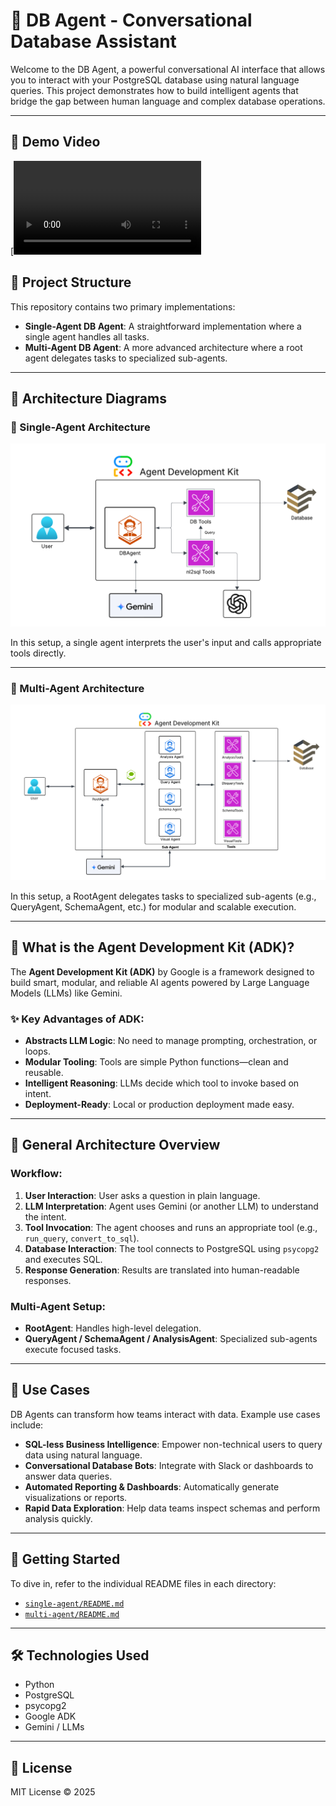 # 🤖 DB Agent - Conversational Database Assistant

Welcome to the DB Agent, a powerful conversational AI interface that allows you to interact with your PostgreSQL database using natural language queries. This project demonstrates how to build intelligent agents that bridge the gap between human language and complex database operations.

---


## 🎥 Demo Video

[![Watch the demo](assets/demo.mp4)


## 🧰 Project Structure

This repository contains two primary implementations:

- **Single-Agent DB Agent**: A straightforward implementation where a single agent handles all tasks.
- **Multi-Agent DB Agent**: A more advanced architecture where a root agent delegates tasks to specialized sub-agents.


---

## 🧠 Architecture Diagrams

### 🧩 Single-Agent Architecture

![Single-Agent Architecture](./assets/single_agent_architecture.png)

In this setup, a single agent interprets the user's input and calls appropriate tools directly.

---

### 🧪 Multi-Agent Architecture

![Multi-Agent Architecture](./assets/multi_agent_architecture.png)



In this setup, a RootAgent delegates tasks to specialized sub-agents (e.g., QueryAgent, SchemaAgent, etc.) for modular and scalable execution.

---

## 🔧 What is the Agent Development Kit (ADK)?

The **Agent Development Kit (ADK)** by Google is a framework designed to build smart, modular, and reliable AI agents powered by Large Language Models (LLMs) like Gemini.

### ✨ Key Advantages of ADK:
- **Abstracts LLM Logic**: No need to manage prompting, orchestration, or loops.
- **Modular Tooling**: Tools are simple Python functions—clean and reusable.
- **Intelligent Reasoning**: LLMs decide which tool to invoke based on intent.
- **Deployment-Ready**: Local or production deployment made easy.

---

## 🧠 General Architecture Overview

### Workflow:
1. **User Interaction**: User asks a question in plain language.
2. **LLM Interpretation**: Agent uses Gemini (or another LLM) to understand the intent.
3. **Tool Invocation**: The agent chooses and runs an appropriate tool (e.g., `run_query`, `convert_to_sql`).
4. **Database Interaction**: The tool connects to PostgreSQL using `psycopg2` and executes SQL.
5. **Response Generation**: Results are translated into human-readable responses.

### Multi-Agent Setup:
- **RootAgent**: Handles high-level delegation.
- **QueryAgent / SchemaAgent / AnalysisAgent**: Specialized sub-agents execute focused tasks.

---

## 🚀 Use Cases

DB Agents can transform how teams interact with data. Example use cases include:

- **SQL-less Business Intelligence**: Empower non-technical users to query data using natural language.
- **Conversational Database Bots**: Integrate with Slack or dashboards to answer data queries.
- **Automated Reporting & Dashboards**: Automatically generate visualizations or reports.
- **Rapid Data Exploration**: Help data teams inspect schemas and perform analysis quickly.

---

## 📂 Getting Started

To dive in, refer to the individual README files in each directory:

- [`single-agent/README.md`](./db_agent/DB_Agent_Single_Agent_README.md)
- [`multi-agent/README.md`](./db_multi_agent/DB_Agent_Multi_Agent_README.md)

---

## 🛠 Technologies Used
- Python
- PostgreSQL
- psycopg2
- Google ADK
- Gemini / LLMs

---

## 📄 License

MIT License © 2025
